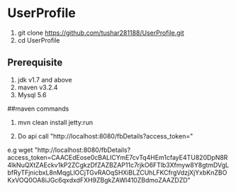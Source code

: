 # UserProfile
1. git clone https://github.com/tushar281188/UserProfile.git
2. cd UserProfile

## Prerequisite
1. jdk v1.7 and above
2. maven v3.2.4
3. Mysql 5.6

##maven commands
1. mvn clean install jetty:run

2. Do api call "http://localhost:8080/fbDetails?access_token=<FBTOKEN>"

e.g
wget "http://localhost:8080/fbDetails?access_token=CAACEdEose0cBALICYmE7cvTq4HEm1cfayE4TU820DpN8R4lkNuQXtZAEckv1kP2ZCgkzDfZAZBZAP11c7rjkO6FTlb3Xfmyw8Y8gtmDVgLbfRyTFjnicbxL8nMqgLlOCjTGvRAOqSHXiBLZCUhLFKCfrgVdzjXjYxbKnZBOKxVOQ0OA8iJGc6qxdxdFXH9ZBgkZAWl410ZBdmoZAAZDZD"
